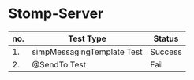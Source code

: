 # Stomp-Server
no. | Test Type | Status
---|---|---|
1.|simpMessagingTemplate Test|Success|
2.|@SendTo Test|Fail|
